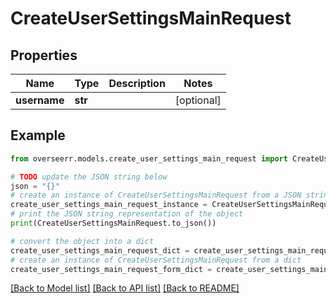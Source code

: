 # CreateUserSettingsMainRequest


## Properties

Name | Type | Description | Notes
------------ | ------------- | ------------- | -------------
**username** | **str** |  | [optional] 

## Example

```python
from overseerr.models.create_user_settings_main_request import CreateUserSettingsMainRequest

# TODO update the JSON string below
json = "{}"
# create an instance of CreateUserSettingsMainRequest from a JSON string
create_user_settings_main_request_instance = CreateUserSettingsMainRequest.from_json(json)
# print the JSON string representation of the object
print(CreateUserSettingsMainRequest.to_json())

# convert the object into a dict
create_user_settings_main_request_dict = create_user_settings_main_request_instance.to_dict()
# create an instance of CreateUserSettingsMainRequest from a dict
create_user_settings_main_request_form_dict = create_user_settings_main_request.from_dict(create_user_settings_main_request_dict)
```
[[Back to Model list]](../README.md#documentation-for-models) [[Back to API list]](../README.md#documentation-for-api-endpoints) [[Back to README]](../README.md)


